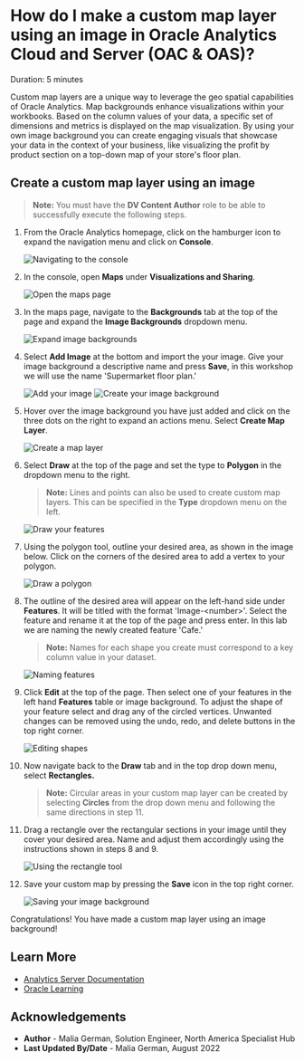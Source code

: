 # How do I make a custom map layer using an image in Oracle Analytics Cloud and Server (OAC & OAS)?
Duration: 5 minutes

Custom map layers are a unique way to leverage the geo spatial capabilities of Oracle Analytics. Map backgrounds enhance visualizations within your workbooks. Based on the column values of your data, a specific set of dimensions and metrics is displayed on the map visualization. By using your own image background you can create engaging visuals that showcase your data in the context of your business, like visualizing the profit by product section on a top-down map of your store's floor plan.


## Create a custom map layer using an image
>**Note:** You must have the **DV Content Author** role to be able to successfully execute the following steps.

1. From the Oracle Analytics homepage, click on the hamburger icon to expand the navigation menu and click on **Console**.

    ![Navigating to the console](images/navigate-to-console.png)

2. In the console, open **Maps** under **Visualizations and Sharing**.

    ![Open the maps page](images/open-maps.png)

3. In the maps page, navigate to the **Backgrounds** tab at the top of the page and expand the **Image Backgrounds** dropdown menu.

    ![Expand image backgrounds](images/expand-image-backgrounds.png)

4. Select **Add Image** at the bottom and import the your image. Give your image background a descriptive name and press **Save**, in this workshop we will use the name 'Supermarket floor plan.'

    ![Add your image](images/add-image.png)
    ![Create your image background](images/import-image.png)

5. Hover over the image background you have just added and click on the three dots on the right to expand an actions menu. Select **Create Map Layer**.

    ![Create a map layer](images/create-map-layer.png)

6. Select **Draw** at the top of the page and set the type to **Polygon** in the dropdown menu to the right.
    >**Note:** Lines and points can also be used to create custom map layers. This can be specified in the **Type** dropdown menu on the left.

    ![Draw your features](images/draw-tab.png)

7. Using the polygon tool, outline your desired area, as shown in the image below. Click on the corners of the desired area to add a vertex to your polygon.

    ![Draw a polygon](images/draw-a-polygon.png)

8.  The outline of the desired area will appear on the left-hand side under **Features**. It will be titled with the format 'Image-<number\>'. Select the feature and rename it at the top of the page and press enter. In this lab we are naming the newly created feature 'Cafe.'
    >**Note:** Names for each shape you create must correspond to a key column value in your dataset.

    ![Naming features](images/name-feature.png)

9.  Click **Edit** at the top of the page. Then select one of your features in the left hand **Features** table or image background. To adjust the shape of your feature select and drag any of the circled vertices. Unwanted changes can be removed using the undo, redo, and delete buttons in the top right corner.

    ![Editing shapes](images/edit-shape.png)

10. Now navigate back to the **Draw** tab and in the top drop down menu, select **Rectangles.**
    >**Note:** Circular areas in your custom map layer can be created by selecting **Circles** from the drop down menu and following the same directions in step 11.

11. Drag a rectangle over the rectangular sections in your image until they cover your desired area. Name and adjust them accordingly using the instructions shown in steps 8 and 9.

    ![Using the rectangle tool](images/add-more-features.png)

12. Save your custom map by pressing the **Save** icon in the top right corner.

    ![Saving your image background](images/save-map.png)

Congratulations! You have made a custom map layer using an image background!

## Learn More

* [Analytics Server Documentation](https://docs.oracle.com/en/middleware/bi/analytics-server/user-oas/use-image-map-background-and-draw-map-layer-shapes-image.html#GUID-A0A10A7B-A23C-410B-AE5B-C495556872BD)
* [Oracle Learning](https://www.youtube.com/watch?v=-tDUDMek7qA&ab_channel=OracleLearning)

## Acknowledgements
* **Author** - Malia German, Solution Engineer, North America Specialist Hub
* **Last Updated By/Date** - Malia German, August 2022
